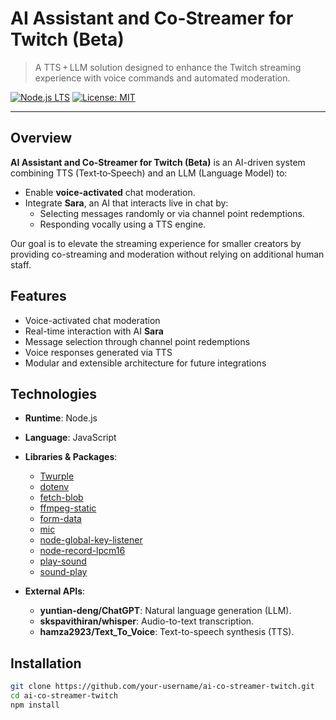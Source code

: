 # AI Assistant and Co-Streamer for Twitch (Beta)

> A TTS + LLM solution designed to enhance the Twitch streaming experience with voice commands and automated moderation.

[![Node.js LTS](https://img.shields.io/badge/Node.js-LTS-green.svg)]() [![License: MIT](https://img.shields.io/badge/License-MIT-yellow.svg)](LICENSE)

---

## Overview

**AI Assistant and Co-Streamer for Twitch (Beta)** is an AI-driven system combining TTS (Text‑to‑Speech) and an LLM (Language Model) to:

- Enable **voice-activated** chat moderation.  
- Integrate **Sara**, an AI that interacts live in chat by:  
  - Selecting messages randomly or via channel point redemptions.  
  - Responding vocally using a TTS engine.  

Our goal is to elevate the streaming experience for smaller creators by providing co-streaming and moderation without relying on additional human staff.

## Features

- Voice-activated chat moderation  
- Real-time interaction with AI **Sara**  
- Message selection through channel point redemptions  
- Voice responses generated via TTS  
- Modular and extensible architecture for future integrations  

## Technologies

- **Runtime**: Node.js  
- **Language**: JavaScript  

- **Libraries & Packages**:
  - [Twurple](https://github.com/twurple/twurple)  
  - [dotenv](https://github.com/motdotla/dotenv)  
  - [fetch-blob](https://github.com/node-fetch/fetch-blob)  
  - [ffmpeg-static](https://github.com/eugeneware/ffmpeg-static)  
  - [form-data](https://github.com/form-data/form-data)  
  - [mic](https://github.com/ashishbajaj99/mic)  
  - [node-global-key-listener](https://github.com/…)  
  - [node-record-lpcm16](https://github.com/…)  
  - [play-sound](https://github.com/…)  
  - [sound-play](https://github.com/…)  

- **External APIs**:
  - **yuntian-deng/ChatGPT**: Natural language generation (LLM).  
  - **skspavithiran/whisper**: Audio-to-text transcription.  
  - **hamza2923/Text_To_Voice**: Text-to-speech synthesis (TTS).  

## Installation

```bash
git clone https://github.com/your-username/ai-co-streamer-twitch.git
cd ai-co-streamer-twitch
npm install
